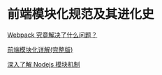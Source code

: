 # 前端模块化规范及其进化史

[Webpack 究竟解决了什么问题？](https://kaiwu.lagou.com/course/courseInfo.htm?courseId=88#/detail/pc?id=2261)

[前端模块化详解(完整版)](https://segmentfault.com/a/1190000017466120)

[深入了解 Nodejs 模块机制](https://juejin.cn/post/6844904030905303054)
